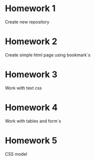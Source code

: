 # Homework 1
Create new repository
# Homework 2
Create simple html page using bookmark`s
# Homework 3
Work with text css
# Homework 4
Work with tables and form`s
# Homework 5
CSS model



